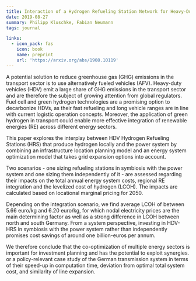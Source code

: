 ```yaml
---
title: Interaction of a Hydrogen Refueling Station Network for Heavy-Duty Vehicles and the Power System in Germany for 2050
date: 2019-08-27
summary: Philipp Kluschke, Fabian Neumann
tags: journal

links:
  - icon_pack: fas
    icon: book
    name: preprint
    url: 'https://arxiv.org/abs/1908.10119'
---
```


 A potential solution to reduce greenhouse gas (GHG) emissions in the transport sector is to use alternatively fueled vehicles (AFV). Heavy-duty vehicles (HDV) emit a large share of GHG emissions in the transport sector and are therefore the subject of growing attention from global regulators. Fuel cell and green hydrogen technologies are a promising option to decarbonize HDVs, as their fast refueling and long vehicle ranges are in line with current logistic operation concepts. Moreover, the application of green hydrogen in transport could enable more effective integration of renewable energies (RE) across different energy sectors.
 
 This paper explores the interplay between HDV Hydrogen Refueling Stations (HRS) that produce hydrogen locally and the power system by combining an infrastructure location planning model and an energy system optimization model that takes grid expansion options into account.
 
 Two scenarios - one sizing refueling stations in symbiosis with the power system and one sizing them independently of it - are assessed regarding their impacts on the total annual energy system costs, regional RE integration and the levelized cost of hydrogen (LCOH). The impacts are calculated based on locational marginal pricing for 2050. 
 
 Depending on the integration scenario, we find average LCOH of between 5.66 euro/kg and 6.20 euro/kg, for which nodal electricity prices are the main determining factor as well as a strong difference in LCOH between north and south Germany. From a system perspective, investing in HDV-HRS in symbiosis with the power system rather than independently promises cost savings of around one billion-euros per annum.
 
 We therefore conclude that the co-optimization of multiple energy sectors is important for investment planning and has the potential to exploit synergies. or a policy-relevant case study of the German transmission system in terms of their speed-up in computation time, deviation from optimal total system cost, and similarity of line expansion.
